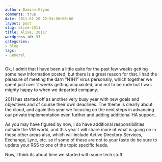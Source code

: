 ```yaml
---
author: Damian.Flynn
comments: true
date: 2011-01-20 22:54:00+00:00
layout: post
slug: alive-2011
title: Alive, 2011?
wordpress_id: 33
categories:
- Blog
tags:
- General
---
```


Ok, I admit that I have been a little quite for the past few weeks getting some new information posted, but there is a great reason for that. I had the pleasure of meeting the darn “N1H1” virus personally, which together we spent just over 2 weeks getting acquainted, and not to be rude but I was mighty happy to when we departed company.

2011 has started off as another very busy year with new goals and objectives and of course their own deadlines. The theme is clearly about the cloud, and again this year we focusing on the next steps in advancing our private implementation even further and adding additional HA support.

As you may have figured by now, I do have additional responsibilities outside the VM world, and this year I will share more of what is going on in these other areas also, which will include Active Directory Services, Exchange, Lync, etc. so if some of these are not to your taste do be sure to update your RSS to one of the topic specific feeds.

Now, I think its about time we started with some tech stuff.
